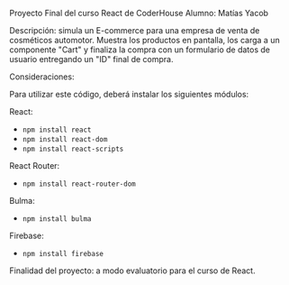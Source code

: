 Proyecto Final del curso React de CoderHouse
Alumno: Matías Yacob

Descripción: simula un E-commerce para una empresa de venta de cosméticos automotor. Muestra los productos en pantalla, los carga a un componente "Cart" y finaliza la compra con un formulario de datos de usuario entregando un "ID" final de compra.

Consideraciones:

Para utilizar este código, deberá instalar los siguientes módulos:

React:
- `npm install react`
- `npm install react-dom`
- `npm install react-scripts`

React Router:
- `npm install react-router-dom`

Bulma:
- `npm install bulma`

Firebase:
- `npm install firebase`

Finalidad del proyecto: a modo evaluatorio para el curso de React.

